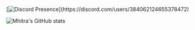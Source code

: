 [![Discord Presence](https://lanyard-profile-readme.vercel.app/api/384062124655378472?theme=dark&bg=809ecf&animated=true&hideDiscrim=false&borderRadius=30px&idleMessage=Muhtemelen%20başka%20bir%20şey%20yapıyor%20...)](https://discord.com/users/384062124655378472)

![Mhitra's GitHub stats](https://github-readme-stats.vercel.app/api?username=Mhitra&show_icons=true)
